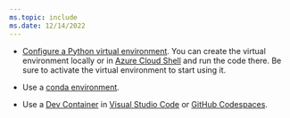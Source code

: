 ```yaml
---
ms.topic: include
ms.date: 12/14/2022
---
```


* [Configure a Python virtual environment](../configure-local-development-environment.md#configure-python-virtual-environment). You can create the virtual environment locally or in [Azure Cloud Shell](https://shell.azure.com/) and run the code there. Be sure to activate the virtual environment to start using it.

* Use a [conda environment](https://conda.io/projects/conda/en/latest/user-guide/tasks/manage-environments.html).

* Use a [Dev Container](https://containers.dev/) in [Visual Studio Code](https://marketplace.visualstudio.com/items?itemName=ms-vscode-remote.remote-containers) or [GitHub Codespaces](https://docs.github.com/en/codespaces/overview).
